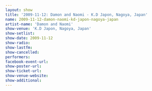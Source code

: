```yaml
---
layout: show
title: '2009-11-12: Damon and Naomi - K.D Japon, Nagoya, Japan'
name: 2009-11-12-damon-naomi-kd-japon-nagoya-japan
artist-name: 'Damon and Naomi'
show-venue: 'K.D Japon, Nagoya, Japan'
show-setlist: 
show-date: 2009-11-12
show-radio: 
show-lastfm: 
show-cancelled: 
performers: 
facebook-event-url: 
show-poster-url: 
show-ticket-url: 
show-venue-website: 
show-additional: 
---
```


